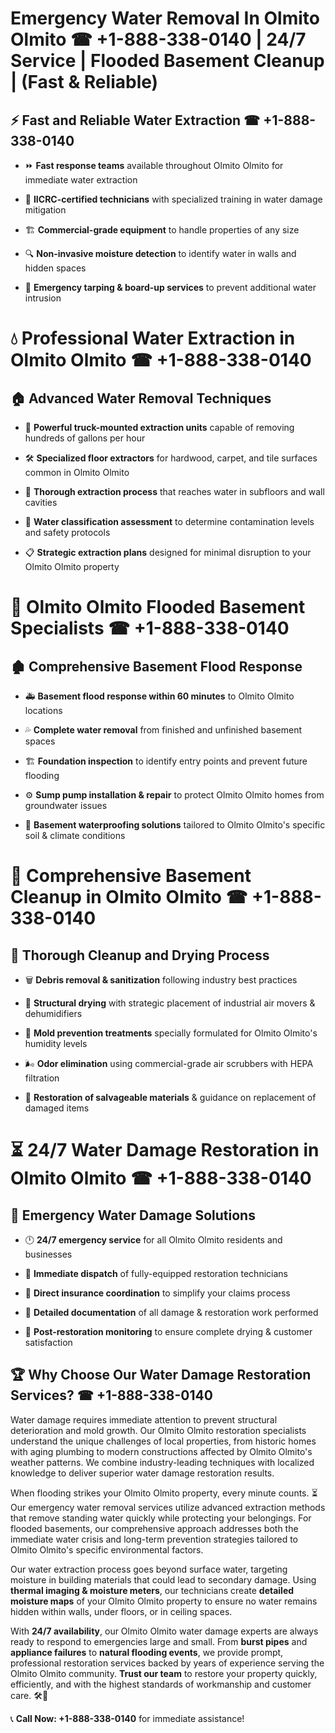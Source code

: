# Emergency Water Removal In Olmito Olmito ☎ +1-888-338-0140 | 24/7 Service | Flooded Basement Cleanup | (Fast & Reliable)  

## ⚡ Fast and Reliable Water Extraction ☎ +1-888-338-0140  
- ⏩ **Fast response teams** available throughout Olmito Olmito for immediate water extraction  
- 🏅 **IICRC-certified technicians** with specialized training in water damage mitigation  
- 🏗️ **Commercial-grade equipment** to handle properties of any size  
- 🔍 **Non-invasive moisture detection** to identify water in walls and hidden spaces  
- 🛑 **Emergency tarping & board-up services** to prevent additional water intrusion  

# 💧 Professional Water Extraction in Olmito Olmito ☎ +1-888-338-0140  

## 🏠 Advanced Water Removal Techniques  
- 🚛 **Powerful truck-mounted extraction units** capable of removing hundreds of gallons per hour  
- 🛠️ **Specialized floor extractors** for hardwood, carpet, and tile surfaces common in Olmito Olmito  
- 📏 **Thorough extraction process** that reaches water in subfloors and wall cavities  
- 🧪 **Water classification assessment** to determine contamination levels and safety protocols  
- 📋 **Strategic extraction plans** designed for minimal disruption to your Olmito Olmito property  

# 🌊 Olmito Olmito Flooded Basement Specialists ☎ +1-888-338-0140  

## 🏚️ Comprehensive Basement Flood Response  
- 🚑 **Basement flood response within 60 minutes** to Olmito Olmito locations  
- 💦 **Complete water removal** from finished and unfinished basement spaces  
- 🏗️ **Foundation inspection** to identify entry points and prevent future flooding  
- ⚙️ **Sump pump installation & repair** to protect Olmito Olmito homes from groundwater issues  
- 🌱 **Basement waterproofing solutions** tailored to Olmito Olmito's specific soil & climate conditions  

# 🧹 Comprehensive Basement Cleanup in Olmito Olmito ☎ +1-888-338-0140  

## 🔄 Thorough Cleanup and Drying Process  
- 🗑️ **Debris removal & sanitization** following industry best practices  
- 💨 **Structural drying** with strategic placement of industrial air movers & dehumidifiers  
- 🦠 **Mold prevention treatments** specially formulated for Olmito Olmito's humidity levels  
- 🌬️ **Odor elimination** using commercial-grade air scrubbers with HEPA filtration  
- 🔧 **Restoration of salvageable materials** & guidance on replacement of damaged items  

# ⏳ 24/7 Water Damage Restoration in Olmito Olmito ☎ +1-888-338-0140  

## 🚀 Emergency Water Damage Solutions  
- 🕛 **24/7 emergency service** for all Olmito Olmito residents and businesses  
- 🚒 **Immediate dispatch** of fully-equipped restoration technicians  
- 🏦 **Direct insurance coordination** to simplify your claims process  
- 📜 **Detailed documentation** of all damage & restoration work performed  
- 🔎 **Post-restoration monitoring** to ensure complete drying & customer satisfaction  

## 🏆 Why Choose Our Water Damage Restoration Services? ☎ +1-888-338-0140  
Water damage requires immediate attention to prevent structural deterioration and mold growth. Our Olmito Olmito restoration specialists understand the unique challenges of local properties, from historic homes with aging plumbing to modern constructions affected by Olmito Olmito's weather patterns. We combine industry-leading techniques with localized knowledge to deliver superior water damage restoration results.  

When flooding strikes your Olmito Olmito property, every minute counts. ⏳ Our emergency water removal services utilize advanced extraction methods that remove standing water quickly while protecting your belongings. For flooded basements, our comprehensive approach addresses both the immediate water crisis and long-term prevention strategies tailored to Olmito Olmito's specific environmental factors.  

Our water extraction process goes beyond surface water, targeting moisture in building materials that could lead to secondary damage. Using **thermal imaging & moisture meters**, our technicians create **detailed moisture maps** of your Olmito Olmito property to ensure no water remains hidden within walls, under floors, or in ceiling spaces.  

With **24/7 availability**, our Olmito Olmito water damage experts are always ready to respond to emergencies large and small. From **burst pipes** and **appliance failures** to **natural flooding events**, we provide prompt, professional restoration services backed by years of experience serving the Olmito Olmito community. **Trust our team** to restore your property quickly, efficiently, and with the highest standards of workmanship and customer care. 🛠️💪  

📞 **Call Now: +1-888-338-0140** for immediate assistance!